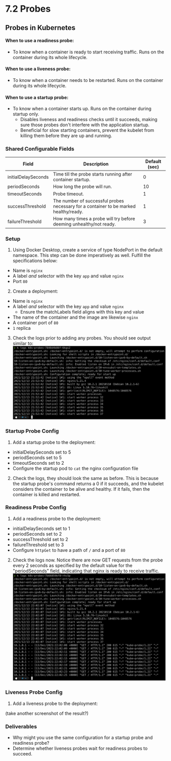 # 7.2 Probes

## Probes in Kubernetes

#### When to use a readiness probe:
- To know when a container is ready to start receiving traffic. Runs on the container during its whole lifecycle.

#### When to use a liveness probe:
- To know when a container needs to be restarted.  Runs on the container during its whole lifecycle.

#### When to use a startup probe:
- To know when a container starts up. Runs on the container during startup only.
    - Disables liveness and readiness checks until it succeeds, making sure those probes don't interfere with the application startup.
    - Beneficial for slow starting containers, prevent the kubelet from killing them before they are up and running.

### Shared Configurable Fields

| Field               | Description                                                                           | Default (sec) |
|---------------------|---------------------------------------------------------------------------------------|--------------|
| initialDelaySeconds | Time till the probe starts running after container startup.                           |       0      |
| periodSeconds       | How long the probe will run.                                                          |      10      |
| timeoutSeconds      | Probe timeout.                                                                        |       1      |
| successThreshold    | The number of successful probes necessary for a container to be marked healthy/ready. |       1      |
| failureThreshold    | How many times a probe will try before deeming unhealthy/not ready.                   |       3      |

### Setup
1. Using Docker Desktop, create a service of type NodePort in the default namespace. This step can be done imperatively as well. Fulfill the specifications below:
- Name is `nginx`
- A label *and* selector with the key `app` and value `nginx`
- Port `80`

2. Create a deployment:
- Name is `nginx`
- A label *and* selector with the key `app` and value `nginx`
    - Ensure the matchLabels field aligns with this key and value
- The name of the container and the image are likewise `nginx`
- A container port of `80`
- `1` replica

3. Check the logs prior to adding any probes. You should see output similar to:
![](img7/logs-before-readiness-probe.svg ':class=img-center')

### Startup Probe Config
1. Add a startup probe to the deployment:
- initialDelaySeconds set to 5
- periodSeconds set to 5
- timeoutSeconds set to 2
- Configure the startup pod to `cat` the nginx configuration file

2. Check the logs, they should look the same as before. This is because the startup probe's command returns a 0 if it succeeds, and the kubelet considers the container to be alive and healthy. If it fails, then the container is killed and restarted. 

### Readiness Probe Config
1. Add a readiness probe to the deployment:
- initialDelaySeconds set to 1
- periodSeconds set to 2
- successThreshold set to 2
- failureThreshold set to 3
- Configure `httpGet` to have a path of `/` and a port of `80`

2. Check the logs now. Notice there are now GET requests from the probe every 2 seconds as specified by the default value for the "periodSeconds" field, indicating that nginx is ready to receive traffic.
![](img7/logs-after-readiness-probe.svg ':class=img-center')

### Liveness Probe Config
1. Add a liveness probe to the deployment:

(take another screenshot of the result?)

### Deliverables
- Why might you use the same configuration for a startup probe and readiness probe?
- Determine whether liveness probes wait for readiness probes to succeed.
